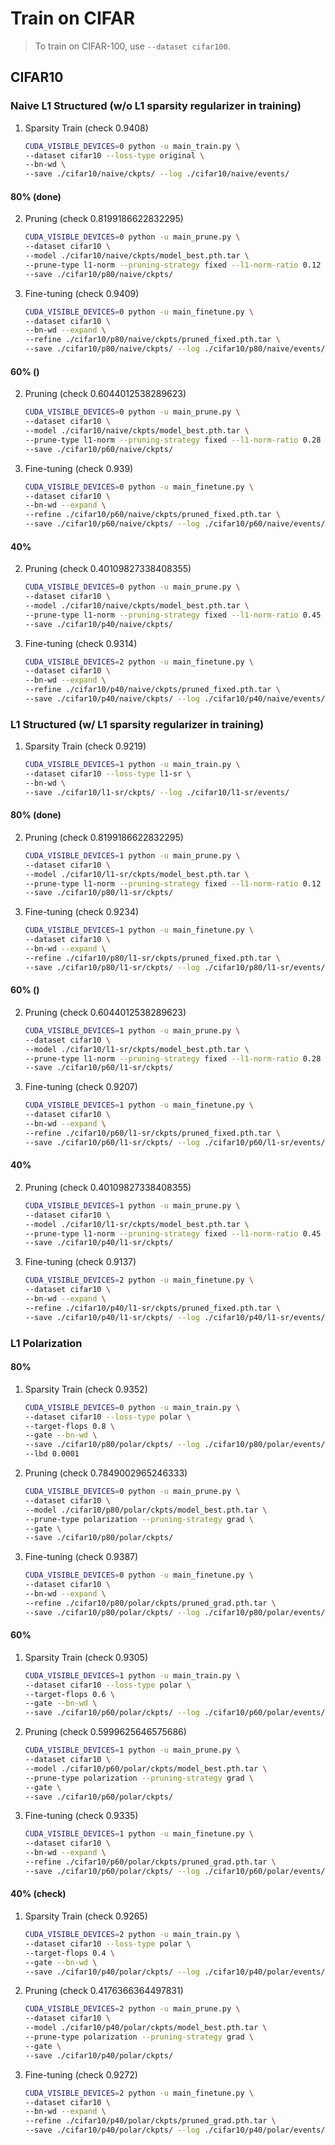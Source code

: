 # Train on CIFAR

> To train on CIFAR-100, use `--dataset cifar100`.

## CIFAR10

### Naive L1 Structured (w/o L1 sparsity regularizer in training)
1. Sparsity Train (check 0.9408)
    ```bash
    CUDA_VISIBLE_DEVICES=0 python -u main_train.py \
    --dataset cifar10 --loss-type original \
    --bn-wd \
    --save ./cifar10/naive/ckpts/ --log ./cifar10/naive/events/
    ```
#### 80% (done)
2. Pruning (check 0.8199186622832295)
    ```bash
    CUDA_VISIBLE_DEVICES=0 python -u main_prune.py \
    --dataset cifar10 \
    --model ./cifar10/naive/ckpts/model_best.pth.tar \
    --prune-type l1-norm --pruning-strategy fixed --l1-norm-ratio 0.12 \
    --save ./cifar10/p80/naive/ckpts/
    ```
3. Fine-tuning (check 0.9409)
    ```bash
    CUDA_VISIBLE_DEVICES=0 python -u main_finetune.py \
    --dataset cifar10 \
    --bn-wd --expand \
    --refine ./cifar10/p80/naive/ckpts/pruned_fixed.pth.tar \
    --save ./cifar10/p80/naive/ckpts/ --log ./cifar10/p80/naive/events/
    ```

#### 60% ()
2. Pruning (check 0.6044012538289623)
    ```bash
    CUDA_VISIBLE_DEVICES=0 python -u main_prune.py \
    --dataset cifar10 \
    --model ./cifar10/naive/ckpts/model_best.pth.tar \
    --prune-type l1-norm --pruning-strategy fixed --l1-norm-ratio 0.28 \
    --save ./cifar10/p60/naive/ckpts/
    ```
3. Fine-tuning (check 0.939)
    ```bash
    CUDA_VISIBLE_DEVICES=0 python -u main_finetune.py \
    --dataset cifar10 \
    --bn-wd --expand \
    --refine ./cifar10/p60/naive/ckpts/pruned_fixed.pth.tar \
    --save ./cifar10/p60/naive/ckpts/ --log ./cifar10/p60/naive/events/
    ```

#### 40%
2. Pruning (check 0.40109827338408355)
    ```bash
    CUDA_VISIBLE_DEVICES=0 python -u main_prune.py \
    --dataset cifar10 \
    --model ./cifar10/naive/ckpts/model_best.pth.tar \
    --prune-type l1-norm --pruning-strategy fixed --l1-norm-ratio 0.45 \
    --save ./cifar10/p40/naive/ckpts/
    ```
3. Fine-tuning (check 0.9314)
    ```bash
    CUDA_VISIBLE_DEVICES=2 python -u main_finetune.py \
    --dataset cifar10 \
    --bn-wd --expand \
    --refine ./cifar10/p40/naive/ckpts/pruned_fixed.pth.tar \
    --save ./cifar10/p40/naive/ckpts/ --log ./cifar10/p40/naive/events/
    ```

### L1 Structured (w/ L1 sparsity regularizer in training)
1. Sparsity Train (check 0.9219)
    ```bash
    CUDA_VISIBLE_DEVICES=1 python -u main_train.py \
    --dataset cifar10 --loss-type l1-sr \
    --bn-wd \
    --save ./cifar10/l1-sr/ckpts/ --log ./cifar10/l1-sr/events/
    ```

#### 80% (done)
2. Pruning (check 0.8199186622832295)
    ```bash
    CUDA_VISIBLE_DEVICES=1 python -u main_prune.py \
    --dataset cifar10 \
    --model ./cifar10/l1-sr/ckpts/model_best.pth.tar \
    --prune-type l1-norm --pruning-strategy fixed --l1-norm-ratio 0.12 \
    --save ./cifar10/p80/l1-sr/ckpts/
    ```
3. Fine-tuning (check 0.9234)
    ```bash
    CUDA_VISIBLE_DEVICES=1 python -u main_finetune.py \
    --dataset cifar10 \
    --bn-wd --expand \
    --refine ./cifar10/p80/l1-sr/ckpts/pruned_fixed.pth.tar \
    --save ./cifar10/p80/l1-sr/ckpts/ --log ./cifar10/p80/l1-sr/events/
    ```

#### 60% ()
2. Pruning (check 0.6044012538289623)
    ```bash
    CUDA_VISIBLE_DEVICES=1 python -u main_prune.py \
    --dataset cifar10 \
    --model ./cifar10/l1-sr/ckpts/model_best.pth.tar \
    --prune-type l1-norm --pruning-strategy fixed --l1-norm-ratio 0.28 \
    --save ./cifar10/p60/l1-sr/ckpts/
    ```
3. Fine-tuning (check 0.9207)
    ```bash
    CUDA_VISIBLE_DEVICES=1 python -u main_finetune.py \
    --dataset cifar10 \
    --bn-wd --expand \
    --refine ./cifar10/p60/l1-sr/ckpts/pruned_fixed.pth.tar \
    --save ./cifar10/p60/l1-sr/ckpts/ --log ./cifar10/p60/l1-sr/events/
    ```

#### 40%
2. Pruning (check 0.40109827338408355)
    ```bash
    CUDA_VISIBLE_DEVICES=1 python -u main_prune.py \
    --dataset cifar10 \
    --model ./cifar10/l1-sr/ckpts/model_best.pth.tar \
    --prune-type l1-norm --pruning-strategy fixed --l1-norm-ratio 0.45 \
    --save ./cifar10/p40/l1-sr/ckpts/
    ```
3. Fine-tuning (check 0.9137)
    ```bash
    CUDA_VISIBLE_DEVICES=2 python -u main_finetune.py \
    --dataset cifar10 \
    --bn-wd --expand \
    --refine ./cifar10/p40/l1-sr/ckpts/pruned_fixed.pth.tar \
    --save ./cifar10/p40/l1-sr/ckpts/ --log ./cifar10/p40/l1-sr/events/
    ```

### L1 Polarization
#### 80%
1. Sparsity Train (check 0.9352)
    ```bash
    CUDA_VISIBLE_DEVICES=0 python -u main_train.py \
    --dataset cifar10 --loss-type polar \
    --target-flops 0.8 \
    --gate --bn-wd \
    --save ./cifar10/p80/polar/ckpts/ --log ./cifar10/p80/polar/events/ \
    --lbd 0.0001
    ```
2. Pruning (check 0.7849002965246333)
    ```bash
    CUDA_VISIBLE_DEVICES=0 python -u main_prune.py \
    --dataset cifar10 \
    --model ./cifar10/p80/polar/ckpts/model_best.pth.tar \
    --prune-type polarization --pruning-strategy grad \
    --gate \
    --save ./cifar10/p80/polar/ckpts/
    ```
3. Fine-tuning (check 0.9387)
    ```bash
    CUDA_VISIBLE_DEVICES=0 python -u main_finetune.py \
    --dataset cifar10 \
    --bn-wd --expand \
    --refine ./cifar10/p80/polar/ckpts/pruned_grad.pth.tar \
    --save ./cifar10/p80/polar/ckpts/ --log ./cifar10/p80/polar/events/
    ```
#### 60%
1. Sparsity Train (check 0.9305)
    ```bash
    CUDA_VISIBLE_DEVICES=1 python -u main_train.py \
    --dataset cifar10 --loss-type polar \
    --target-flops 0.6 \
    --gate --bn-wd \
    --save ./cifar10/p60/polar/ckpts/ --log ./cifar10/p60/polar/events/
    ```
2. Pruning (check 0.5999625646575686)
    ```bash
    CUDA_VISIBLE_DEVICES=1 python -u main_prune.py \
    --dataset cifar10 \
    --model ./cifar10/p60/polar/ckpts/model_best.pth.tar \
    --prune-type polarization --pruning-strategy grad \
    --gate \
    --save ./cifar10/p60/polar/ckpts/
    ```
3. Fine-tuning (check 0.9335)
    ```bash
    CUDA_VISIBLE_DEVICES=1 python -u main_finetune.py \
    --dataset cifar10 \
    --bn-wd --expand \
    --refine ./cifar10/p60/polar/ckpts/pruned_grad.pth.tar \
    --save ./cifar10/p60/polar/ckpts/ --log ./cifar10/p60/polar/events/
    ```

#### 40% (check)
1. Sparsity Train (check 0.9265)
    ```bash
    CUDA_VISIBLE_DEVICES=2 python -u main_train.py \
    --dataset cifar10 --loss-type polar \
    --target-flops 0.4 \
    --gate --bn-wd \
    --save ./cifar10/p40/polar/ckpts/ --log ./cifar10/p40/polar/events/
    ```
2. Pruning (check 0.4176366364497831)
    ```bash
    CUDA_VISIBLE_DEVICES=2 python -u main_prune.py \
    --dataset cifar10 \
    --model ./cifar10/p40/polar/ckpts/model_best.pth.tar \
    --prune-type polarization --pruning-strategy grad \
    --gate \
    --save ./cifar10/p40/polar/ckpts/
    ```
3. Fine-tuning (check 0.9272)
    ```bash
    CUDA_VISIBLE_DEVICES=2 python -u main_finetune.py \
    --dataset cifar10 \
    --bn-wd --expand \
    --refine ./cifar10/p40/polar/ckpts/pruned_grad.pth.tar \
    --save ./cifar10/p40/polar/ckpts/ --log ./cifar10/p40/polar/events/
    ```